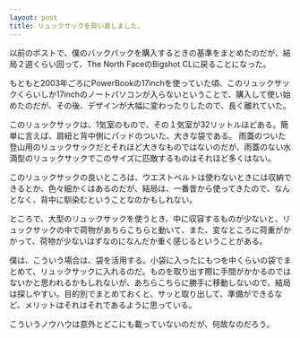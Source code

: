 ```yaml
---
layout: post
title: リュックサックを買い直しました。
---
```


以前のポストで、僕のバックパックを購入するときの基準をまとめたのだが、結局２週くらい回って、The North FaceのBigshot CLに戻ることになった。

もともと2003年ごろにPowerBookの17inchを使っていた頃、このリュックサックくらいしか17inchのノートパソコンが入らないということで、購入して使い始めたのだが、その後、デザインが大幅に変わったりしたので、長く離れていた。

このリュックサックは、1気室のもので、その１気室が32リットルほどある。簡単に言えば、肩紐と背中側にパッドのついた、大きな袋である。
雨蓋のついた登山用のリュックサックだとそれほど大きなものではないのだが、雨蓋のない水滴型のリュックサックでこのサイズに匹敵するものはそれほど多くはない。

このリュックサックの良いところは、ウエストベルトは使わないときには収納できるとか、色々細かくはあるのだが、結局は、一番昔から使ってきたので、なんとなく、背中に馴染むということなのかもしれない。

ところで、大型のリュックサックを使うとき、中に収容するものが少ないと、リュックサックの中で荷物があちらこちらと動いて、また、変なところに荷重がかかって、荷物が少ないはずなのになんだか重く感じるということがある。

僕は、こういう場合は、袋を活用する。小袋に入ったにもつを中くらいの袋でまとめて、リュックサックに入れるのだ。ものを取り出す際に手間がかかるのではないかと思われるかもしれないが、あちらこちらに勝手に移動しないので、結局は探しやすい。目的別でまとめておくと、サッと取り出して、準備ができるなど、メリットはそれはそれであるように思っている。

こういうノウハウは意外とどこにも載っていないのだが、何故なのだろう。
